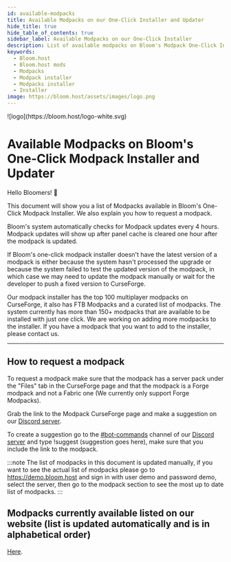 ```yaml
---
id: available-modpacks
title: Available Modpacks on our One-Click Installer and Updater
hide_title: true
hide_table_of_contents: true
sidebar_label: Available Modpacks on our One-Click Installer
description: List of available modpacks on Bloom's Modpack One-Click Installer
keywords:
  - Bloom.host
  - Bloom.host mods
  - Modpacks
  - Modpack installer
  - Modpacks installer
  - Installer
image: https://bloom.host/assets/images/logo.png
---
```


<div class="text--center">
![logo](https://bloom.host/logo-white.svg)
<h1>Available Modpacks on Bloom's One-Click Modpack Installer and Updater</h1>
</div>

Hello Bloomers! 👋

This document will show you a list of Modpacks available in Bloom's One-Click Modpack Installer. We also explain you how to request a modpack. 

Bloom's system automatically checks for Modpack updates every 4 hours. Modpack updates will show up after panel cache is cleared one hour after the modpack is updated.

If Bloom's one-click modpack installer doesn't have the latest version of a modpack is either because the system hasn't processed the upgrade or because the system failed to test the updated version of the modpack, in which case we may need to update the modpack manually or wait for the developer to push a fixed version to CurseForge.

Our modpack installer has the top 100 multiplayer modpacks on CurseForge, it also has FTB Modpacks and a curated list of modpacks. The system currently has more than 150+ modpacks that are available to be installed with just one click. We are working on adding more modpacks to the installer. If you have a modpack that you want to add to the installer, please contact us.

---

## How to request a modpack
To request a modpack make sure that the modpack has a server pack under the "Files" tab in the CurseForge page and that the modpack is a Forge modpack and not a Fabric one (We currently only support Forge Modpacks).

Grab the link to the Modpack CurseForge page and make a suggestion on our [Discord server](https://discord.gg/bloom).

To create a suggestion go to the [#bot-commands](https://discord.gg/pTUkQ2Dmbw) channel of our [Discord server](https://discord.gg/bloom) and type !suggest (suggestion goes here), make sure that you include the link to the modpack.

:::note
The list of modpacks in this document is updated manually, if you want to see the actual list of modpacks please go to https://demo.bloom.host and sign in with user demo and password demo, select the server, then go to the modpack section to see the most up to date list of modpacks.
:::

## Modpacks currently available listed on our website (list is updated automatically and is in alphabetical order)

[Here](https://bloom.host/modpacks/).
